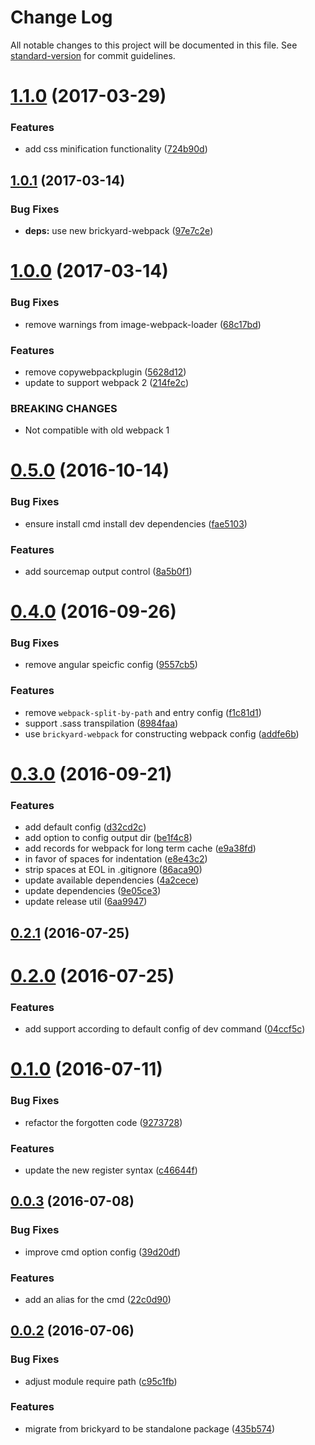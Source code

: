 # Change Log

All notable changes to this project will be documented in this file. See [standard-version](https://github.com/conventional-changelog/standard-version) for commit guidelines.

<a name="1.1.0"></a>
# [1.1.0](https://github.com/draykcirb/brickyard-command-release/compare/v1.0.1...v1.1.0) (2017-03-29)


### Features

* add css minification functionality ([724b90d](https://github.com/draykcirb/brickyard-command-release/commit/724b90d))



<a name="1.0.1"></a>
## [1.0.1](https://github.com/draykcirb/brickyard-command-release/compare/v1.0.0...v1.0.1) (2017-03-14)


### Bug Fixes

* **deps:** use new brickyard-webpack ([97e7c2e](https://github.com/draykcirb/brickyard-command-release/commit/97e7c2e))



<a name="1.0.0"></a>
# [1.0.0](https://github.com/draykcirb/brickyard-command-release/compare/v0.5.0...v1.0.0) (2017-03-14)


### Bug Fixes

* remove warnings from image-webpack-loader ([68c17bd](https://github.com/draykcirb/brickyard-command-release/commit/68c17bd))


### Features

* remove copywebpackplugin ([5628d12](https://github.com/draykcirb/brickyard-command-release/commit/5628d12))
* update to support webpack 2 ([214fe2c](https://github.com/draykcirb/brickyard-command-release/commit/214fe2c))


### BREAKING CHANGES

* Not compatible with old webpack 1



<a name="0.5.0"></a>
# [0.5.0](https://github.com/draykcirb/brickyard-command-release/compare/v0.4.0...v0.5.0) (2016-10-14)


### Bug Fixes

* ensure install cmd install dev dependencies ([fae5103](https://github.com/draykcirb/brickyard-command-release/commit/fae5103))


### Features

* add sourcemap output control ([8a5b0f1](https://github.com/draykcirb/brickyard-command-release/commit/8a5b0f1))



<a name="0.4.0"></a>
# [0.4.0](https://github.com/draykcirb/brickyard-command-release/compare/v0.3.0...v0.4.0) (2016-09-26)


### Bug Fixes

* remove angular speicfic config ([9557cb5](https://github.com/draykcirb/brickyard-command-release/commit/9557cb5))


### Features

* remove `webpack-split-by-path` and entry config ([f1c81d1](https://github.com/draykcirb/brickyard-command-release/commit/f1c81d1))
* support .sass transpilation ([8984faa](https://github.com/draykcirb/brickyard-command-release/commit/8984faa))
* use `brickyard-webpack` for constructing webpack config ([addfe6b](https://github.com/draykcirb/brickyard-command-release/commit/addfe6b))



<a name="0.3.0"></a>
# [0.3.0](https://github.com/draykcirb/brickyard-command-release/compare/v0.2.1...v0.3.0) (2016-09-21)


### Features

* add default config ([d32cd2c](https://github.com/draykcirb/brickyard-command-release/commit/d32cd2c))
* add option to config output dir ([be1f4c8](https://github.com/draykcirb/brickyard-command-release/commit/be1f4c8))
* add records for webpack for long term cache ([e9a38fd](https://github.com/draykcirb/brickyard-command-release/commit/e9a38fd))
* in favor of spaces for indentation ([e8e43c2](https://github.com/draykcirb/brickyard-command-release/commit/e8e43c2))
* strip spaces at EOL in .gitignore ([86aca90](https://github.com/draykcirb/brickyard-command-release/commit/86aca90))
* update available dependencies ([4a2cece](https://github.com/draykcirb/brickyard-command-release/commit/4a2cece))
* update dependencies ([9e05ce3](https://github.com/draykcirb/brickyard-command-release/commit/9e05ce3))
* update release util ([6aa9947](https://github.com/draykcirb/brickyard-command-release/commit/6aa9947))



<a name="0.2.1"></a>
## [0.2.1](https://github.com/draykcirb/brickyard-command-release/compare/v0.2.0...v0.2.1) (2016-07-25)



<a name="0.2.0"></a>
# [0.2.0](https://github.com/draykcirb/brickyard-command-release/compare/v0.1.0...v0.2.0) (2016-07-25)


### Features

* add support according to default config of dev command ([04ccf5c](https://github.com/draykcirb/brickyard-command-release/commit/04ccf5c))



<a name="0.1.0"></a>
# [0.1.0](https://github.com/draykcirb/brickyard-command-release/compare/v0.0.3...v0.1.0) (2016-07-11)


### Bug Fixes

* refactor the forgotten code ([9273728](https://github.com/draykcirb/brickyard-command-release/commit/9273728))


### Features

* update the new register syntax ([c46644f](https://github.com/draykcirb/brickyard-command-release/commit/c46644f))



<a name="0.0.3"></a>
## [0.0.3](https://github.com/draykcirb/brickyard-command-release/compare/v0.0.2...v0.0.3) (2016-07-08)


### Bug Fixes

* improve cmd option config ([39d20df](https://github.com/draykcirb/brickyard-command-release/commit/39d20df))


### Features

* add an alias for the cmd ([22c0d90](https://github.com/draykcirb/brickyard-command-release/commit/22c0d90))



<a name="0.0.2"></a>
## [0.0.2](https://github.com/draykcirb/brickyard-command-release/compare/435b574...v0.0.2) (2016-07-06)


### Bug Fixes

* adjust module require path ([c95c1fb](https://github.com/draykcirb/brickyard-command-release/commit/c95c1fb))


### Features

* migrate from brickyard to be standalone package ([435b574](https://github.com/draykcirb/brickyard-command-release/commit/435b574))
